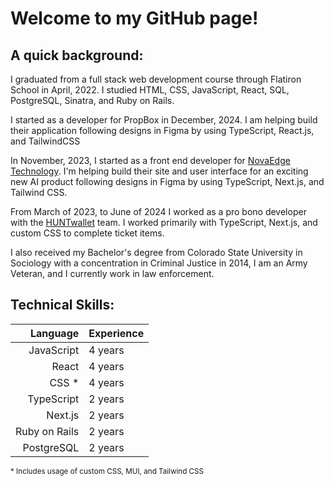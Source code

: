 # Welcome to my GitHub page!

## A quick background:
I graduated from a full stack web development course through Flatiron School in April, 2022. I studied HTML, CSS, JavaScript, React, SQL, PostgreSQL, Sinatra, and Ruby on Rails.

I started as a developer for PropBox in December, 2024. I am helping build their application following designs in Figma by using TypeScript, React.js, and TailwindCSS

In November, 2023, I started as a front end developer for [NovaEdge Technology](https://www.novaedgeusa.com/). I'm helping build their site and user interface for an exciting new AI product following designs in Figma by using TypeScript, Next.js, and Tailwind CSS.

From March of 2023, to June of 2024 I worked as a pro bono developer with the [HUNTwallet](https://www.huntwallet.com/) team. I worked primarily with TypeScript, Next.js, and custom CSS to complete ticket items.

I also received my Bachelor's degree from Colorado State University in Sociology with a concentration in Criminal Justice in 2014, I am an Army Veteran, and I currently work in law enforcement. 

<!-- trophy case is not functioning right now
## Trophy Case:
[![trophy](https://github-profile-trophy.vercel.app/?username=mkienbus&theme=onedark&rank=SSS,SS,S,AAA,AA,A,B,C)](https://github.com/ryo-ma/github-profile-trophy)
-->

## Technical Skills:
| Language | Experience |
|-----:|---------------|
|     JavaScript | 4 years |
|     React | 4 years |
|     CSS * | 4 years |
|     TypeScript | 2 years |
|     Next.js | 2 years |
|     Ruby on Rails | 2 years |
|     PostgreSQL | 2 years |

<sub>* Includes usage of custom CSS, MUI, and Tailwind CSS</sub>
